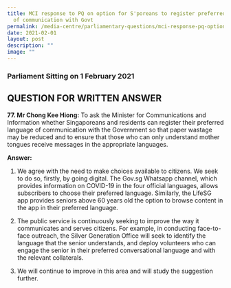 ```yaml
---
title: MCI response to PQ on option for S'poreans to register preferred language
  of communication with Govt
permalink: /media-centre/parliamentary-questions/mci-response-pq-option-sporeans-preferred-language-govt-comms/
date: 2021-02-01
layout: post
description: ""
image: ""
---
```

### Parliament Sitting on 1 February 2021

QUESTION FOR WRITTEN ANSWER
---------------------------

**77\. Mr Chong Kee Hiong:** To ask the Minister for Communications and Information whether Singaporeans and residents can register their preferred language of communication with the Government so that paper wastage may be reduced and to ensure that those who can only understand mother tongues receive messages in the appropriate languages.  
  
**Answer:**  
  
1. We agree with the need to make choices available to citizens. We seek to do so, firstly, by going digital. The Gov.sg Whatsapp channel, which provides information on COVID-19 in the four official languages, allows subscribers to choose their preferred language. Similarly, the LifeSG app provides seniors above 60 years old the option to browse content in the app in their preferred language.  
  
2. The public service is continuously seeking to improve the way it communicates and serves citizens. For example, in conducting face-to-face outreach, the Silver Generation Office will seek to identify the language that the senior understands, and deploy volunteers who can engage the senior in their preferred conversational language and with the relevant collaterals.   
  
3. We will continue to improve in this area and will study the suggestion further.